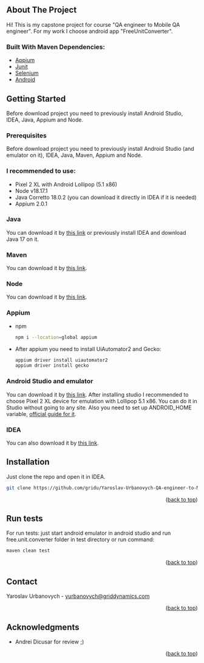 <!-- Improved compatibility of back to top link: See: https://github.com/othneildrew/Best-README-Template/pull/73 -->
<a name="readme-top"></a>
<!--
*** Thanks for checking out the Best-README-Template. If you have a suggestion
*** that would make this better, please fork the repo and create a pull request
*** or simply open an issue with the tag "enhancement".
*** Don't forget to give the project a star!
*** Thanks again! Now go create something AMAZING! :D
-->

<!-- PROJECT SHIELDS -->
<!--
*** I'm using markdown "reference style" links for readability.
*** Reference links are enclosed in brackets [ ] instead of parentheses ( ).
*** See the bottom of this document for the declaration of the reference variables
*** for contributors-url, forks-url, etc. This is an optional, concise syntax you may use.
*** https://www.markdownguide.org/basic-syntax/#reference-style-links
-->

<!-- ABOUT THE PROJECT -->
## About The Project

Hi! This is my capstone project for course "QA engineer to Mobile QA engineer".
For my work I choose android app "FreeUnitConverter".

### Built With Maven Dependencies:

* [Appium][appiumMaven-url]
* [Junit][junitMaven-url]
* [Selenium][seleniumMaven-url]
* [Android][androidMaven-url]

<!-- GETTING STARTED -->
## Getting Started

Before download project you need to previously install Android Studio, IDEA, Java, Appium and Node.

### Prerequisites

Before download project you need to previously install Android Studio (and emulator on it), IDEA, Java, Maven, Appium and Node.

### I recommended to use:

* Pixel 2 XL with Android Lollipop (5.1 x86)
* Node v18.17.1
* Java Corretto 18.0.2 (you can download it directly in IDEA if it is needed)
* Appium 2.0.1

### Java

You can download it by [this link][java-url] or previously install IDEA and download Java 17 on it.

### Maven

You can download it by [this link][maven-url].

### Node

You can download it by [this link][node-url].


### Appium

* npm
  ```sh
  npm i --location=global appium
  ```

* After appium you need to install UiAutomator2 and Gecko:
    ```sh
    appium driver install uiautomator2
    appium driver install gecko
    ```

### Android Studio and emulator

You can download it by [this link][androidStudio-url]. After installing studio I recommended to
choose Pixel 2 XL device for emulation with Lollipop 5.1 x86. You can do it in Studio without going to any site.
Also you need to set up ANDROID_HOME variable, [official guide for it][androidHomeGuide-url].

### IDEA

You can also download it by [this link][idea-url].

## Installation

Just clone the repo and open it in IDEA.
   ```sh
   git clone https://github.com/gridu/Yaroslav-Urbanovych-QA-engineer-to-Mobile-QA-engineer
   ```

<p align="right">(<a href="#readme-top">back to top</a>)</p>



<!-- USAGE EXAMPLES -->
## Run tests

For run tests: just start android emulator in android studio and run free.unit.converter folder in test directory or run command:
   ```sh
   maven clean test
   ```

<p align="right">(<a href="#readme-top">back to top</a>)</p>

<!-- CONTACT -->
## Contact

Yaroslav Urbanovych - yurbanovych@griddynamics.com

<p align="right">(<a href="#readme-top">back to top</a>)</p>



<!-- ACKNOWLEDGMENTS -->
## Acknowledgments

* Andrei Dicusar for review ;)

<p align="right">(<a href="#readme-top">back to top</a>)</p>



<!-- MARKDOWN LINKS & IMAGES -->
<!-- https://www.markdownguide.org/basic-syntax/#reference-style-links -->
[appiumMaven-url]: https://mvnrepository.com/artifact/io.appium/java-client
[junitMaven-url]: https://mvnrepository.com/artifact/org.junit.jupiter/junit-jupiter-api
[seleniumMaven-url]: https://mvnrepository.com/artifact/org.seleniumhq.selenium/selenium-java
[androidMaven-url]: https://mvnrepository.com/artifact/com.google.android/android
[java-url]: https://www.oracle.com/java/technologies/downloads/
[maven-url]: https://maven.apache.org/download.cgi
[node-url]: https://nodejs.org/en/download
[androidStudio-url]: https://developer.android.com/studio?gclid=CjwKCAjwvfmoBhAwEiwAG2tqzD3lVgTtokChvXfWSqvGHBi4X7gHdeN6uR2vD19CFIZrNZkpNy9EcxoCZuUQAvD_BwE&gclsrc=aw.ds
[androidHomeGuide-url]: https://developer.android.com/tools/variables
[idea-url]: https://www.jetbrains.com/help/idea/installation-guide.html
